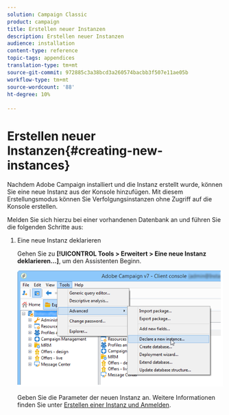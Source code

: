 ```yaml
---
solution: Campaign Classic
product: campaign
title: Erstellen neuer Instanzen
description: Erstellen neuer Instanzen
audience: installation
content-type: reference
topic-tags: appendices
translation-type: tm+mt
source-git-commit: 972885c3a38bcd3a260574bacbb3f507e11ae05b
workflow-type: tm+mt
source-wordcount: '88'
ht-degree: 10%

---
```



# Erstellen neuer Instanzen{#creating-new-instances}

Nachdem Adobe Campaign installiert und die Instanz erstellt wurde, können Sie eine neue Instanz aus der Konsole hinzufügen. Mit diesem Erstellungsmodus können Sie Verfolgungsinstanzen ohne Zugriff auf die Konsole erstellen.

Melden Sie sich hierzu bei einer vorhandenen Datenbank an und führen Sie die folgenden Schritte aus:

1. Eine neue Instanz deklarieren

   Gehen Sie zu **[!UICONTROL Tools > Erweitert > Eine neue Instanz deklarieren...]**, um den Assistenten Beginn.

   ![](assets/s_ncs_install_declare_instance_menu.png)

   Geben Sie die Parameter der neuen Instanz an. Weitere Informationen finden Sie unter [Erstellen einer Instanz und Anmelden](../../installation/using/creating-an-instance-and-logging-on.md).

